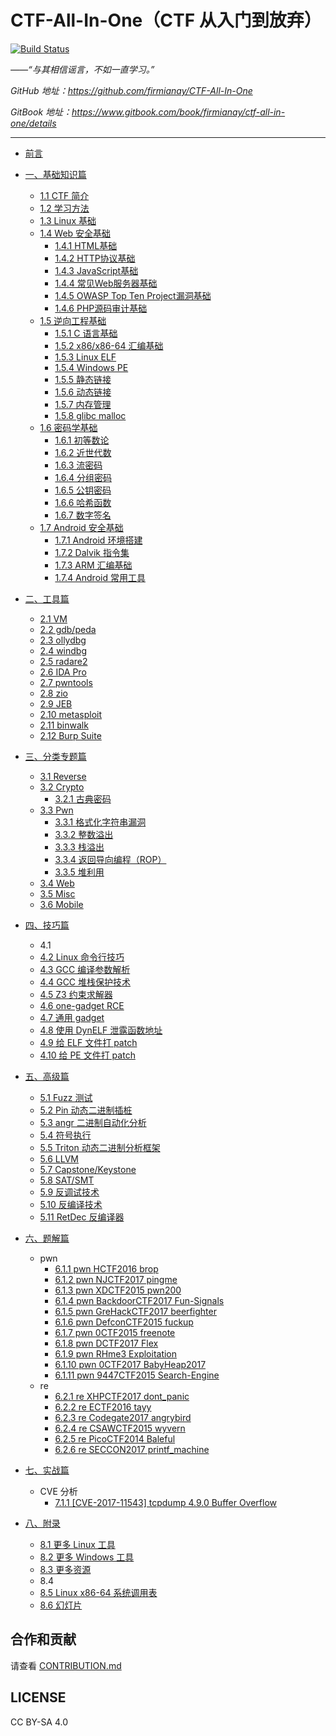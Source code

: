 # CTF-All-In-One（CTF 从入门到放弃）

[![Build Status](https://travis-ci.org/firmianay/CTF-All-In-One.svg?branch=master)](https://travis-ci.org/firmianay/CTF-All-In-One)

*——“与其相信谣言，不如一直学习。”*

*GitHub 地址：https://github.com/firmianay/CTF-All-In-One*

*GitBook 地址：https://www.gitbook.com/book/firmianay/ctf-all-in-one/details*

---

- [前言](doc/0_preface.md)

- [一、基础知识篇](doc/1_basic.md)
  - [1.1 CTF 简介](doc/1.1_ctf.md)
  - [1.2 学习方法](doc/1.2_how_to_learn.md)
  - [1.3 Linux 基础](doc/1.3_linux_basic.md)
  - [1.4 Web 安全基础](doc/1.4_web_basic.md)
    - [1.4.1 HTML基础](doc/1.4.1_html_basic.md)
    - [1.4.2 HTTP协议基础](doc/1.4.2_http_basic.md)
    - [1.4.3 JavaScript基础](doc/1.4.3_javascript_basic.md)
    - [1.4.4 常见Web服务器基础](doc/1.4.4_webserver_basic.md)
    - [1.4.5 OWASP Top Ten Project漏洞基础](doc/1.4.5_owasp_basic.md)
    - [1.4.6 PHP源码审计基础](doc/1.4.6_php_basic.md)
  - [1.5 逆向工程基础](doc/1.5_reverse_basic.md)
    - [1.5.1 C 语言基础](doc/1.5.1_c_basic.md)
    - [1.5.2 x86/x86-64 汇编基础](doc/1.5.2_x86&x64.md)
    - [1.5.3 Linux ELF](doc/1.5.3_elf.md)
    - [1.5.4 Windows PE](doc/1.5.4_pe.md)
    - [1.5.5 静态链接](doc/1.5.5_static_link.md)
    - [1.5.6 动态链接](doc/1.5.6_dynamic_link.md)
    - [1.5.7 内存管理](doc/1.5.7_memory.md)
    - [1.5.8 glibc malloc](doc/1.5.8_glibc_malloc.md)
  - [1.6 密码学基础](doc/1.6_crypto_basic.md)
    - [1.6.1 初等数论](doc/1.6.1_number_theory.md)
    - [1.6.2 近世代数](doc/1.6.2_modern_algebra.md)
    - [1.6.3 流密码](doc/1.6.3_stream_cipher.md)
    - [1.6.4 分组密码](doc/1.6.4_block_cipher.md)
    - [1.6.5 公钥密码](doc/1.6.5_public-key_crypto.md)
    - [1.6.6 哈希函数](doc/1.6.6_hash.md)
    - [1.6.7 数字签名](doc/1.6.7_digital_signature.md)
  - [1.7 Android 安全基础](doc/1.7_android_basic.md)
    - [1.7.1 Android 环境搭建](doc/1.7.1_android_env.md)
    - [1.7.2 Dalvik 指令集](doc/1.7.2_dalvik.md)
    - [1.7.3 ARM 汇编基础](doc/1.7.3_arm.md)
    - [1.7.4 Android 常用工具](doc/1.7.4_android_tools.md)

- [二、工具篇](doc/2_tools.md)
  - [2.1 VM](doc/2.1_vm.md)
  - [2.2 gdb/peda](doc/2.2_gdb.md)
  - [2.3 ollydbg](doc/2.3_ollydbg.md)
  - [2.4 windbg](doc/2.4_windbg.md)
  - [2.5 radare2](doc/2.5_radare2.md)
  - [2.6 IDA Pro](doc/2.6_idapro.md)
  - [2.7 pwntools](doc/2.7_pwntools.md)
  - [2.8 zio](doc/2.8_zio.md)
  - [2.9 JEB](doc/2.9_jeb.md)
  - [2.10 metasploit](doc/2.10_metasploit.md)
  - [2.11 binwalk](doc/2.11_binwalk.md)
  - [2.12 Burp Suite](doc/2.12_burpsuite.md)

- [三、分类专题篇](doc/3_topics.md)
  - [3.1 Reverse](doc/3.1_reverse.md)
  - [3.2 Crypto](doc/3.2_crypto.md)
    - [3.2.1 古典密码](doc/3.2.1_classic_crypto.md)
  - [3.3 Pwn](doc/3.3_pwn.md)
    - [3.3.1 格式化字符串漏洞](doc/3.3.1_format_string.md)
    - [3.3.2 整数溢出](doc/3.3.2_integer_overflow.md)
    - [3.3.3 栈溢出](doc/3.3.3_stack_overflow.md)
    - [3.3.4 返回导向编程（ROP）](doc/3.3.4_rop.md)
    - [3.3.5 堆利用](doc/3.3.5_heap_exploit.md)
  - [3.4 Web](doc/3.4_web.md)
  - [3.5 Misc](doc/3.5_misc.md)
  - [3.6 Mobile](doc/3.6_mobile.md)

- [四、技巧篇](doc/4_tips.md)
  - 4.1
  - [4.2 Linux 命令行技巧](doc/4.2_Linux_terminal_tips.md)
  - [4.3 GCC 编译参数解析](doc/4.3_gcc_arg.md)
  - [4.4 GCC 堆栈保护技术](doc/4.4_gcc_sec.md)
  - [4.5 Z3 约束求解器](doc/4.5_z3.md)
  - [4.6 one-gadget RCE](doc/4.6_one-gadget_rce.md)
  - [4.7 通用 gadget](doc/4.7_common_gadget.md)
  - [4.8 使用 DynELF 泄露函数地址](doc/4.8_dynelf.md)
  - [4.9 给 ELF 文件打 patch](doc/4.9_patch_elf.md)
  - [4.10 给 PE 文件打 patch](doc/4.10_patch_pe.md)

- [五、高级篇](doc/5_advanced.md)
  - [5.1 Fuzz 测试](doc/5.1_fuzz.md)
  - [5.2 Pin 动态二进制插桩](doc/5.2_pin.md)
  - [5.3 angr 二进制自动化分析](doc/5.3_angr.md)
  - [5.4 符号执行](doc/5.4_symbolic.md)
  - [5.5 Triton 动态二进制分析框架](doc/5.5_triton.md)
  - [5.6 LLVM](doc/5.6_llvm.md)
  - [5.7 Capstone/Keystone](doc/5.7_cap-keystone.md)
  - [5.8 SAT/SMT](doc/5.8_sat-smt.md)
  - [5.9 反调试技术](doc/5.9_antidbg.md)
  - [5.10 反编译技术](doc/5.10_decompiling.md)
  - [5.11 RetDec 反编译器](doc/5.11_retdec.md)

- [六、题解篇](doc/6_writeup.md)
  - pwn
    - [6.1.1 pwn HCTF2016 brop](doc/6.1.1_pwn_hctf2016_brop.md)
    - [6.1.2 pwn NJCTF2017 pingme](doc/6.1.2_pwn_njctf2017_pingme.md)
    - [6.1.3 pwn XDCTF2015 pwn200](doc/6.1.3_pwn_xdctf2015_pwn200.md)
    - [6.1.4 pwn BackdoorCTF2017 Fun-Signals](doc/6.1.4_pwn_backdoorctf2017_fun_signals.md)
    - [6.1.5 pwn GreHackCTF2017 beerfighter](doc/6.1.5_pwn_grehackctf2017_beerfighter.md)
    - [6.1.6 pwn DefconCTF2015 fuckup](doc/6.1.6_pwn_defconctf2015_fuckup.md)
    - [6.1.7 pwn 0CTF2015 freenote](doc/6.1.7_pwn_0ctf2015_freenote.md)
    - [6.1.8 pwn DCTF2017 Flex](doc/6.1.8_pwn_dctf2017_flex.md)
    - [6.1.9 pwn RHme3 Exploitation](doc/6.1.9_rhme3_exploitation.md)
    - [6.1.10 pwn 0CTF2017 BabyHeap2017](doc/6.1.10_0ctf2017_babyheap2017.md)
    - [6.1.11 pwn 9447CTF2015 Search-Engine](doc/6.1.11_9447ctf2015_search_engine.md)
  - re
    - [6.2.1 re XHPCTF2017 dont_panic](doc/6.2.1_re_xhpctf2017_dont_panic.md)
    - [6.2.2 re ECTF2016 tayy](doc/6.2.2_re_ectf2016_tayy.md)
    - [6.2.3 re Codegate2017 angrybird](doc/6.2.3_re_codegate2017_angrybird.md)
    - [6.2.4 re CSAWCTF2015 wyvern](doc/6.2.4_re_csawctf2015_wyvern.md)
    - [6.2.5 re PicoCTF2014 Baleful](doc/6.2.5_re_picoctf2014_baleful.md)
    - [6.2.6 re SECCON2017 printf_machine](doc/6.2.6_re_seccon2017_printf_machine.md)

- [七、实战篇](doc/7_exploit.md)
  - CVE 分析
    - [7.1.1 [CVE-2017-11543] tcpdump 4.9.0 Buffer Overflow](doc/7.1.1_tcpdump_2017-11543.md)

- [八、附录](doc/8_appendix.md)
  - [8.1 更多 Linux 工具](doc/8.1_Linuxtools.md)
  - [8.2 更多 Windows 工具](doc/8.2_wintools.md)
  - [8.3 更多资源](doc/8.3_books&blogs.md)
  - 8.4
  - [8.5 Linux x86-64 系统调用表](doc/8.5_syscall.md)
  - [8.6 幻灯片](doc/8.6_slides.md)


合作和贡献
---
请查看 [CONTRIBUTION.md](CONTRIBUTION.md)

LICENSE
---
CC BY-SA 4.0
